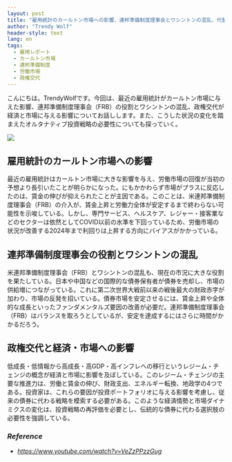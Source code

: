 ```yaml
---
layout: post
title: "雇用統計のカールトン市場への影響、連邦準備制度理事会とワシントンの混乱、代替投資戦略の必要性"
author: "Trendy Wolf"
header-style: text
lang: en
tags:
  - 雇用レポート
  - カールトン市場
  - 連邦準備制度
  - 労働市場
  - 政権交代
---
```


こんにちは。TrendyWolfです。今回は、最近の雇用統計がカールトン市場に与えた影響、連邦準備制度理事会（FRB）の役割とワシントンの混乱、政権交代が経済と市場に与える影響についてお話しします。また、こうした状況の変化を踏まえたオルタナティブ投資戦略の必要性についても探っていく。

<img
    src="https://i.ytimg.com/vi/VeZzPPzzGug/hqdefault.jpg"
/>


## 雇用統計のカールトン市場への影響
最近の雇用統計はカールトン市場に大きな影響を与え、労働市場の回復が当初の予想より長引いたことが明らかになった。にもかかわらず市場がプラスに反応したのは、賃金の伸びが抑えられたことが主因である。このことは、米連邦準備制度理事会（FRB）の介入が、賃金上昇と労働力全体が安定するまで終わらない可能性を示唆している。しかし、専門サービス、ヘルスケア、レジャー・接客業などのセクターは依然としてCOVID以前の水準を下回っているため、労働市場の状況が改善する2024年まで利回りは上昇する方向にバイアスがかかっている。

## 連邦準備制度理事会の役割とワシントンの混乱
米連邦準備制度理事会（FRB）とワシントンの混乱も、現在の市況に大きな役割を果たしている。日本や中国などの国際的な債券保有者が債券を売却し、市場の供給増につながっている。これに第二次世界大戦前以来の戦後最大の財政赤字が加わり、市場の反発を招いている。債券市場を安定させるには、賃金上昇や全体的な成長といったファンダメンタルズ要因の改善が必要だ。連邦準備制度理事会（FRB）はバランスを取ろうとしているが、安定を達成するにはさらに時間がかかるだろう。

## 政権交代と経済・市場への影響
低成長・低情報から高成長・高GDP・高インフレへの移行というレジーム・チェンジの概念が経済と市場に影響を及ぼしている。このレジーム・チェンジの主要な推進力は、労働と賃金の伸び、財政支出、エネルギー転換、地政学の4つである。投資家は、これらの要因が投資ポートフォリオに与える影響を考慮し、従来の債券に代わる戦略を模索する必要がある。このような経済情勢と市場ダイナミクスの変化は、投資戦略の再評価を必要とし、伝統的な債券に代わる選択肢の必要性を強調している。


### _Reference_
- _https://www.youtube.com/watch?v=VeZzPPzzGug_

